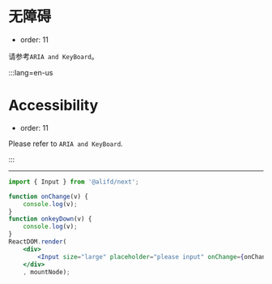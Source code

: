 # 无障碍

- order: 11

请参考`ARIA and KeyBoard`。

:::lang=en-us
# Accessibility

- order: 11

Please refer to `ARIA and KeyBoard`.

:::

---

````jsx
import { Input } from '@alifd/next';

function onChange(v) {
    console.log(v);
}
function onkeyDown(v) {
    console.log(v);
}
ReactDOM.render(
    <div>
        <Input size="large" placeholder="please input" onChange={onChange} onKeyDown={onkeyDown} aria-label="please input" /><br /><br />
    </div>
    , mountNode);
````